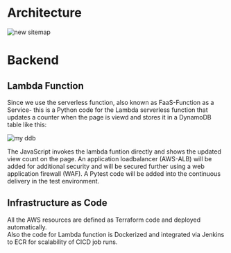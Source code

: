# Architecture
![new sitemap](https://github.com/user-attachments/assets/20050cf5-a8e5-454b-a2d5-b6adb7ff6ef0)

# Backend
## Lambda Function
Since we use the serverless function, also known as FaaS-Function as a Service- this is a Python code for the Lambda serverless function that updates a counter when the page is viewd and stores it in a DynamoDB table like this:

![my ddb](https://github.com/memor24/myWebsite-backend/assets/112832477/e1eba4df-9a27-46f2-8681-32054399f111)

The JavaScript invokes the lambda funtion directly and shows the updated view count on the page. An application loadbalancer (AWS-ALB) will be added for additional security and will be secured further using a web application firewall (WAF). A Pytest code will be added into the continuous delivery in the test environment.

## Infrastructure as Code
All the AWS resources are defined as Terraform code and deployed automatically. \
Also the code for Lambda function is Dockerized and integrated via Jenkins to ECR for scalability of CICD job runs.
